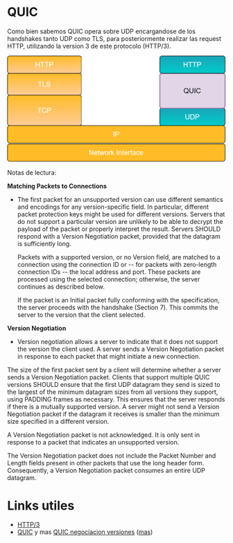 # QUIC

Como bien sabemos QUIC opera sobre UDP encargandose de los handshakes tanto UDP como TLS, para posteriormente realizar las request HTTP, utilizando la version 3 de este protocolo (HTTP/3).

![](img/quic.png)


Notas de lectura:

**Matching Packets to Connections**

* The first packet for an unsupported version can use different semantics and encodings for any version-specific field. In particular, different packet protection keys might be used for different versions. Servers that do not support a particular version are unlikely to be able to decrypt the payload of the packet or properly interpret the result. Servers SHOULD respond with a Version Negotiation packet, provided that the datagram is sufficiently long.

  Packets with a supported version, or no Version field, are matched to a connection using the connection ID or -- for packets with zero-length connection IDs -- the local address and port. These packets are processed using the selected connection; otherwise, the server continues as described below.

  If the packet is an Initial packet fully conforming with the specification, the server proceeds with the handshake (Section 7). This commits the server to the version that the client selected.


**Version Negotiation**

* Version negotiation allows a server to indicate that it does not support the version the client used. A server sends a Version Negotiation packet in response to each packet that might initiate a new connection.

The size of the first packet sent by a client will determine whether a server sends a Version Negotiation packet. Clients that support multiple QUIC versions SHOULD ensure that the first UDP datagram they send is sized to the largest of the minimum datagram sizes from all versions they support, using PADDING frames as necessary. This ensures that the server responds if there is a mutually supported version. A server might not send a Version Negotiation packet if the datagram it receives is smaller than the minimum size specified in a different version.

  A Version Negotiation packet is not acknowledged. It is only sent in response to a packet that indicates an unsupported version.

  The Version Negotiation packet does not include the Packet Number and Length fields present in other packets that use the long header form. Consequently, a Version Negotiation packet consumes an entire UDP datagram.
# Links utiles

* [HTTP/3](https://www.cloudflare.com/es-es/learning/performance/what-is-http3/)
* [QUIC](https://blog.cloudflare.com/the-road-to-quic/) y mas [QUIC negociacion versiones](https://blog.cloudflare.com/head-start-with-quic/) ([mas](https://blogs.keysight.com/blogs/tech/nwvs.entry.html/2021/07/17/looking_into_quicpa-pUtF.html))